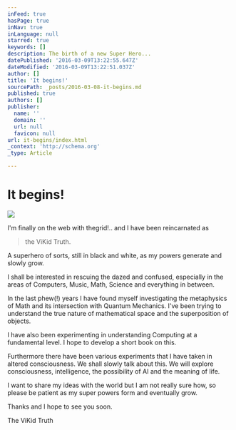 ```yaml
---
inFeed: true
hasPage: true
inNav: true
inLanguage: null
starred: true
keywords: []
description: The birth of a new Super Hero...
datePublished: '2016-03-09T13:22:55.647Z'
dateModified: '2016-03-09T13:22:51.037Z'
author: []
title: 'It begins!'
sourcePath: _posts/2016-03-08-it-begins.md
published: true
authors: []
publisher:
  name: ''
  domain: ''
  url: null
  favicon: null
url: it-begins/index.html
_context: 'http://schema.org'
_type: Article

---
```

# It begins!
![](https://the-grid-user-content.s3-us-west-2.amazonaws.com/2f3ed504-b7b0-4dca-8c61-734c4541b725.png)

I'm finally on the web with thegrid!.. and I have been reincarnated as

> the ViKid Truth. 

A superhero of sorts, still in black and white, as my powers generate and slowly grow. 

I shall be interested in rescuing the dazed and confused, especially in the areas of Computers, Music, Math, Science and everything in between. 

In the last phew(!) years I have found myself investigating the metaphysics of Math and its intersection with Quantum Mechanics.  I've been trying to understand the true nature of mathematical space and the superposition of objects. 

I have also been experimenting in understanding Computing at a fundamental level. I hope to develop a short book on this.

Furthermore there have been various experiments that I have taken in altered consciousness. We shall slowly talk about this. We will explore consciousness, intelligence, the possibility of AI and the meaning of life.

I want to share my ideas with the world but I am not really sure how, so please be patient as my super powers form and eventually grow. 

Thanks and I hope to see you soon.

The ViKid Truth